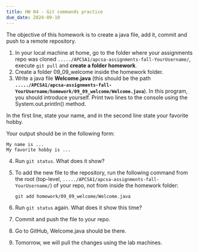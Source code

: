 ```yaml
---
title: HW 04 - Git commands practice
due_date: 2024-09-10
---
```


The objective of this homework is to create a java file, add it, commit and push to a remote repository.

1. In your local machine at home, go to the folder where your assignments repo was cloned `...../APCSA1/apcsa-assignments-fall-YourUsername/`, execute `git pull` and **create a folder homework**.
2. Create a folder 09_09_welcome inside the homework folder.
3. Write a java file **Welcome.java** (this should be the path **`...../APCSA1/apcsa-assignments-fall-YourUsername/homework/09_09_welcome/Welcome.java`**). In this program, you should introduce yourself. Print two lines to the console using the System.out.println() method.

In the first line, state your name, and in the second line state your favorite hobby.

Your output should be in the following form:

```
My name is ...
My favorite hobby is ...
```

4. Run `git status`. What does it show?
5. To add the new file to the repository, run the following command from the root (top-level, `...../APCSA1/apcsa-assignments-fall-YourUsername/`) of your repo, not from inside the homework folder:

   `git add homework/09_09_welcome/Welcome.java`

6. Run `git status` again. What does it show this time?
7. Commit and push the file to your repo.
8. Go to GitHub, Welcome.java should be there.
9. Tomorrow, we will pull the changes using the lab machines.
